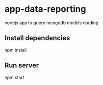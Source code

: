 # app-data-reporting

nodejs app to query mongodb models reading

## Install dependencies

npm install

## Run server

npm start
